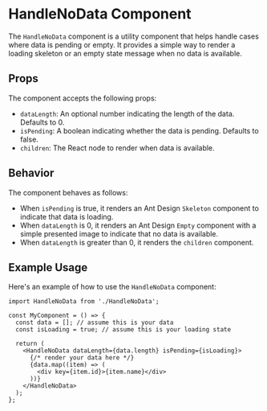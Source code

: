 # **HandleNoData Component**

The `HandleNoData` component is a utility component that helps handle cases where data is pending or empty. It provides a simple way to render a loading skeleton or an empty state message when no data is available.

## **Props**

The component accepts the following props:

- `dataLength`: An optional number indicating the length of the data. Defaults to 0.
- `isPending`: A boolean indicating whether the data is pending. Defaults to false.
- `children`: The React node to render when data is available.

## **Behavior**

The component behaves as follows:

- When `isPending` is true, it renders an Ant Design `Skeleton` component to indicate that data is loading.
- When `dataLength` is 0, it renders an Ant Design `Empty` component with a simple presented image to indicate that no data is available.
- When `dataLength` is greater than 0, it renders the `children` component.

## **Example Usage**

Here's an example of how to use the `HandleNoData` component:

```typescriptreact
import HandleNoData from './HandleNoData';

const MyComponent = () => {
  const data = []; // assume this is your data
  const isLoading = true; // assume this is your loading state

  return (
    <HandleNoData dataLength={data.length} isPending={isLoading}>
      {/* render your data here */}
      {data.map((item) => (
        <div key={item.id}>{item.name}</div>
      ))}
    </HandleNoData>
  );
};
```
